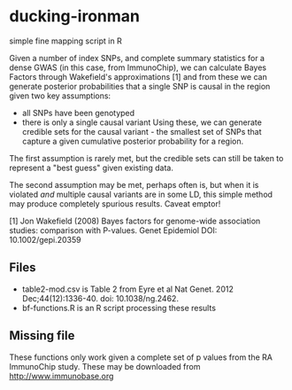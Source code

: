 ducking-ironman
===============

simple fine mapping script in R

Given a number of index SNPs, and complete summary statistics for a dense GWAS (in this case, from ImmunoChip), we can calculate Bayes Factors through Wakefield's approximations [1] and from these we can generate posterior probabilities that a single SNP is causal in the region given two key assumptions:
- all SNPs have been genotyped
- there is only a single causal variant
Using these, we can generate credible sets for the causal variant - the smallest set of SNPs that capture a given cumulative posterior probability for a region.

The first assumption is rarely met, but the credible sets can still be taken to represent a "best guess" given existing data.

The second assumption may be met, perhaps often is, but when it is violated *and* multiple causal variants are in some LD, this simple method may produce completely spurious results.  Caveat emptor!

[1] Jon Wakefield (2008) Bayes factors for genome-wide association studies: comparison with P-values. Genet Epidemiol DOI: 10.1002/gepi.20359

Files
-----

- table2-mod.csv is Table 2 from Eyre et al Nat Genet. 2012 Dec;44(12):1336-40. doi: 10.1038/ng.2462.
- bf-functions.R is an R script processing these results

Missing file
------------

These functions only work given a complete set of p values from the RA ImmunoChip study.  These may be downloaded from http://www.immunobase.org
